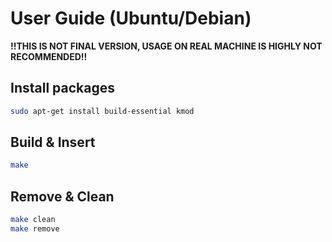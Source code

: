 # User Guide (Ubuntu/Debian)

**!!THIS IS NOT FINAL VERSION, USAGE ON REAL MACHINE IS HIGHLY NOT RECOMMENDED!!**

## Install packages

```bash
sudo apt-get install build-essential kmod
```

## Build & Insert

```bash
make
```

## Remove & Clean

```bash
make clean
make remove
```
